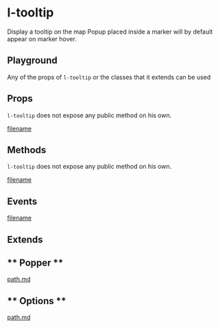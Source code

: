 # l-tooltip

Display a tooltip on the map
Popup placed inside a marker will by default appear on marker hover.

## Playground
Any of the props of `l-tooltip` or the classes that it extends can be used

<vuep template="#tooltip-example"></vuep>

<script v-pre type="text/x-template" id="tooltip-example">

<template>
  <l-map style="height: 100%; width: 100%" :zoom="zoom" :center="center">
    <l-tile-layer :url="url"></l-tile-layer>
    <l-marker :lat-lng="markerLatLng">
      <l-tooltip>Hello!</l-tooltip>
    </l-marker>
  </l-map>
</template>

<script>

Vue.component('l-map', Vue2Leaflet.LMap)
Vue.component('l-tile-layer', Vue2Leaflet.LTileLayer)
Vue.component('l-marker', Vue2Leaflet.LMarker)
Vue.component('l-tooltip', Vue2Leaflet.LTooltip)

export default {
  data () {
    return {
      url: 'http://{s}.tile.osm.org/{z}/{x}/{y}.png',
      zoom: 8,
      center: [47.413220, -1.319482],
      markerLatLng: [47.313220, -1.319482]
    };
  }
}
</script>
</script>

## Props

`l-tooltip` does not expose any public method on his own.

[filename](../props-notice.md ':include')

## Methods

`l-tooltip` does not expose any public method on his own.

[filename](../methods-notice.md ':include')

## Events

[filename](../shared-events.md ':include')

## Extends

<!-- tabs:start -->

## ** Popper **

[path.md](../../mixins/popper.md ':include')

## ** Options **

[path.md](../../mixins/options.md ':include')

<!-- tabs:end -->
